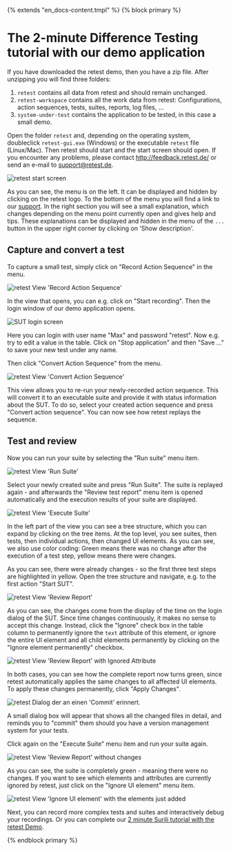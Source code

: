 {% extends "en_docs-content.tmpl" %}
{% block primary %}

The 2-minute Difference Testing tutorial with our demo application
==================================================================

If you have downloaded the retest demo, then you have a zip file.
After unzipping you will find three folders:

1. `retest` contains all data from retest and should remain unchanged.
2. `retest-workspace` contains all the work data from retest: Configurations, action sequences, tests, suites, reports, log files, ...
3. `system-under-test` contains the application to be tested, in this case a small demo.

Open the folder `retest` and, depending on the operating system, doubleclick `retest-gui.exe` (Windows)
or the executable `retest` file (Linux/Mac). Then retest should start and the start screen should open.
If you encounter any problems, please contact http://feedback.retest.de/ or send an e-mail to [support@retest.de](mailto:support@retest.de).

![retest start screen](2-min-diff-testing-demo-tutorial-1.png)

As you can see, the menu is on the left. It can be displayed and hidden by clicking on the retest logo.
To the bottom of the menu you will find a link to our [support](http://feedback.retest.de/).
In the right section you will see a small explanation, which changes depending on the menu point currently open and gives help and tips.
These explanations can be displayed and hidden in the menu of the `...` button in the upper right corner by clicking on 'Show description'.

Capture and convert a test
--------------------------

To capture a small test, simply click on "Record Action Sequence" in the menu.

![retest View 'Record Action Sequence'](2-min-diff-testing-demo-tutorial-2.png)

In the view that opens, you can e.g. click on "Start recording".
Then the login window of our demo application opens.

![SUT login screen](2-min-diff-testing-demo-tutorial-3.png)

Here you can login with user name "Max" and password "retest". 
Now e.g. try to edit a value in the table.
Click on "Stop application" and then "Save ..." to save your new test under any name.

Then click "Convert Action Sequence" from the menu.

![retest View 'Convert Action Sequence'](2-min-diff-testing-demo-tutorial-4.png)

This view allows you to re-run your newly-recorded action sequence.
This will convert it to an executable suite and provide it with status information about the SUT.
To do so, select your created action sequence and press "Convert action sequence".
You can now see how retest replays the sequence.

Test and review
---------------

Now you can run your suite by selecting the "Run suite" menu item.

![retest View 'Run Suite'](2-min-diff-testing-demo-tutorial-5.png)

Select your newly created suite and press "Run Suite".
The suite is replayed again - and afterwards the "Review test report" menu item is opened automatically
and the execution results of your suite are displayed.

![retest View 'Execute Suite'](2-min-diff-testing-demo-tutorial-6.png)

In the left part of the view you can see a tree structure, which you can expand by clicking on the tree items.
At the top level, you see suites, then tests, then individual actions, then changed UI elements.
As you can see, we also use color coding:
Green means there was no change after the execution of a test step,
yellow means there were changes.

As you can see, there were already changes - so the first three test steps are highlighted in yellow.
Open the tree structure and navigate, e.g. to the first action "Start SUT".

![retest View 'Review Report'](2-min-diff-testing-demo-tutorial-7.png)

As you can see, the changes come from the display of the time on the login dialog of the SUT.
Since time changes continuously, it makes no sense to accept this change.
Instead, click the "Ignore" check box in the table column to permanently ignore the `text` attribute of this element,
or ignore the entire UI element and all child elements permanently by clicking on the "Ignore element permanently" checkbox.

![retest View 'Review Report' with Ignored Attribute](2-min-diff-testing-demo-tutorial-8.png)

In both cases, you can see how the complete report now turns green, since retest automatically applies the same changes to all affected UI elements.
To apply these changes permanently, click "Apply Changes".

![retest Dialog der an einen 'Commit' erinnert.](2-min-diff-testing-demo-tutorial-9.png)

A small dialog box will appear that shows all the changed files in detail, and reminds you to "commit" them should you have a version management system for your tests.

Click again on the "Execute Suite" menu item and run your suite again.

![retest View 'Review Report' without changes](2-min-diff-testing-demo-tutorial-10.png)

As you can see, the suite is completely green - meaning there were no changes.
If you want to see which elements and attributes are currently ignored by retest,
just click on the "Ignore UI element" menu item.

![retest View 'Ignore UI element' with the elements just added](2-min-diff-testing-demo-tutorial-11.png)

Next, you can record more complex tests and suites and interactively debug your recordings.
Or you can complete our [2 minute Surili tutorial with the retest Demo](2-min-surili-demo-tutorial.md).

{% endblock primary %}
